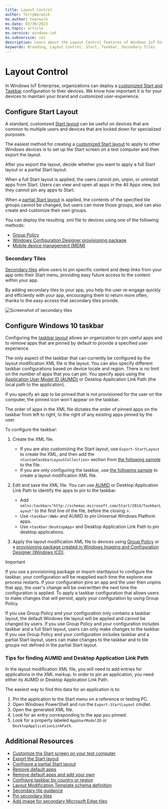 ```yaml
---
title: Layout Control
author: TerryWarwick
ms.author: twarwick
ms.date: 03/30/2023
ms.topic: article
ms.service: windows-iot
ms.subservice: iot
description: Learn about the Layout Control Features of Windows IoT Enterprise.
keywords: Branding, Layout Control, Start, Taskbar, Secondary Tiles
---
```

# Layout Control

In Windows IoT Enterprise, organizations can deploy a [customized Start and Taskbar](/windows/configuration/windows-10-start-layout-options-and-policies) configuration to their devices. We know how important it is for your devices to maintain your brand and customized user-experience.

## Configure Start Layout

A standard, customized [Start layout](/windows/configuration/customize-and-export-start-layout) can be useful on devices that are common to multiple users and devices that are locked down for specialized purposes.

The easiest method for creating a [customized Start layout](/windows/configuration/customize-and-export-start-layout) to apply to other Windows devices is to set up the Start screen on a test computer and then export the layout.

After you export the layout, decide whether you want to apply a full Start layout or a partial Start layout.

When a full Start layout is applied, the users cannot pin, unpin, or uninstall apps from Start. Users can view and open all apps in the All Apps view, but they cannot pin any apps to Start.

When a [partial Start layout](/windows/configuration/customize-and-export-start-layout#configure-a-partial-start-layout) is applied, the contents of the specified tile groups cannot be changed, but users can move those groups, and can also create and customize their own groups.

You can deploy the resulting .xml file to devices using one of the following methods:

* [Group Policy](/windows/configuration/customize-windows-10-start-screens-by-using-group-policy)
* [Windows Configuration Designer provisioning package](/windows/configuration/customize-windows-10-start-screens-by-using-provisioning-packages-and-icd)
* [Mobile device management (MDM)](/windows/configuration/customize-windows-10-start-screens-by-using-mobile-device-management)

### Secondary Tiles

[Secondary tiles](/windows/uwp/design/shell/tiles-and-notifications/secondary-tiles) allow users to pin specific content and deep links from your app onto their Start menu, providing easy future access to the content within your app.

By adding secondary tiles to your app, you help the user re-engage quickly and efficiently with your app, encouraging them to return more often, thanks to the easy access that secondary tiles provide.

![Screenshot of secondary tiles](media/secondarytiles.png)

## Configure Windows 10 taskbar

Configuring the [taskbar layout](/windows/configuration/configure-windows-10-taskbar) allows an organization to pin useful apps and to remove apps that are pinned by default to provide a specified user experience.

The only aspect of the taskbar that can currently be configured by the layout modification XML file is the layout. You can also specify different taskbar configurations based on device locale and region. There is no limit on the number of apps that you can pin. You specify apps using the [Application User Model ID (AUMID)](https://go.microsoft.com/fwlink/p/?LinkId=614867) or Desktop Application Link Path (the local path to the application).

If you specify an app to be pinned that is not provisioned for the user on the computer, the pinned icon won't appear on the taskbar.

The order of apps in the XML file dictates the order of pinned apps on the taskbar from left to right, to the right of any existing apps pinned by the user.

To configure the taskbar:

1. Create the XML file.
    * If you are also customizing the Start layout, use ```Export-StartLayout``` to create the XML, and then add the ```<CustomTaskbarLayoutCollection>``` section from [the following sample](/windows/configuration/configure-windows-10-taskbar#sample-taskbar-configuration-added-to-start-layout-xml-file) to the file.
    * If you are only configuring the taskbar, use [the following sample](/windows/configuration/configure-windows-10-taskbar#sample-taskbar-configuration-xml-file) to create a layout modification XML file.

1. Edit and save the XML file. You can use [AUMID](https://go.microsoft.com/fwlink/p/?LinkId=614867) or Desktop Application Link Path to identify the apps to pin to the taskbar.
    * Add ```xmlns:taskbar="http://schemas.microsoft.com/Start/2014/TaskbarLayout"``` to the first line of the file, before the closing >.
    * Use ```<taskbar:UWA>``` and AUMID to pin Universal Windows Platform apps.
    * Use ```<taskbar:DesktopApp>``` and Desktop Application Link Path to pin desktop applications.

1. Apply the layout modification XML file to devices using [Group Policy](/windows/configuration/customize-windows-10-start-screens-by-using-group-policy) or a [provisioning package created in Windows Imaging and Configuration Designer (Windows ICD)](/windows/configuration/customize-windows-10-start-screens-by-using-provisioning-packages-and-icd).

> [!IMPORTANT]
>
> If you use a provisioning package or import-startlayout to configure the taskbar, your configuration will be reapplied each time the explorer.exe process restarts. If your configuration pins an app and the user then unpins that app, the user's change will be overwritten the next time the configuration is applied. To apply a taskbar configuration that allows users to make changes that will persist, apply your configuration by using Group Policy.
>
> If you use Group Policy and your configuration only contains a taskbar layout, the default Windows tile layout will be applied and cannot be changed by users. If you use Group Policy and your configuration includes taskbar and a full Start layout, users can only make changes to the taskbar. If you use Group Policy and your configuration includes taskbar and a partial Start layout, users can make changes to the taskbar and to tile groups not defined in the partial Start layout.

### Tips for finding AUMID and Desktop Application Link Path

In the layout modification XML file, you will need to add entries for applications in the XML markup. In order to pin an application, you need either its AUMID or Desktop Application Link Path.

The easiest way to find this data for an application is to:

1. Pin the application to the Start menu on a reference or testing PC.
1. Open Windows PowerShell and run the ```Export-StartLayout``` cmdlet.
1. Open the generated XML file.
1. Look for an entry corresponding to the app you pinned.
1. Look for a property labeled ```AppUserModelID``` or ```DesktopApplicationLinkPath```.

## Additional Resources

* [Customize the Start screen on your test computer](/windows/configuration/customize-and-export-start-layout#customize-the-start-screen-on-your-test-computer)
* [Export the Start layout](/windows/configuration/customize-and-export-start-layout#export-the-start-layout)
* [Configure a partial Start layout](/windows/configuration/customize-and-export-start-layout#configure-a-partial-start-layout)
* [Remove default apps](/windows/configuration/configure-windows-10-taskbar#remove-default-apps)
* [Remove default apps and add your own](/windows/configuration/configure-windows-10-taskbar#remove-default-apps-and-add-your-own)
* [Configure taskbar by country or region](/windows/configuration/configure-windows-10-taskbar#configure-taskbar-by-country-or-region)
* [Layout Modification Template schema definition](/windows/configuration/configure-windows-10-taskbar#layout-modification-template-schema-definition)
* [Secondary tile guidance](/windows/uwp/design/shell/tiles-and-notifications/secondary-tiles-guidance)
* [Pin secondary tiles](/windows/uwp/design/shell/tiles-and-notifications/secondary-tiles-pinning)
* [Add image for secondary Microsoft Edge tiles](/windows/configuration/start-secondary-tiles)
